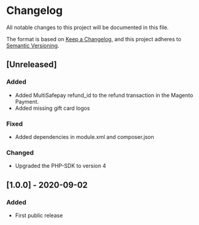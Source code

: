 # Changelog
All notable changes to this project will be documented in this file.

The format is based on [Keep a Changelog](https://keepachangelog.com/en/1.0.0/),
and this project adheres to [Semantic Versioning](https://semver.org/spec/v2.0.0.html).

## [Unreleased]
### Added
- Added MultiSafepay refund_id to the refund transaction in the Magento Payment.
- Added missing gift card logos

### Fixed
- Added dependencies in module.xml and composer.json

### Changed
- Upgraded the PHP-SDK to version 4

## [1.0.0] - 2020-09-02
### Added
- First public release
